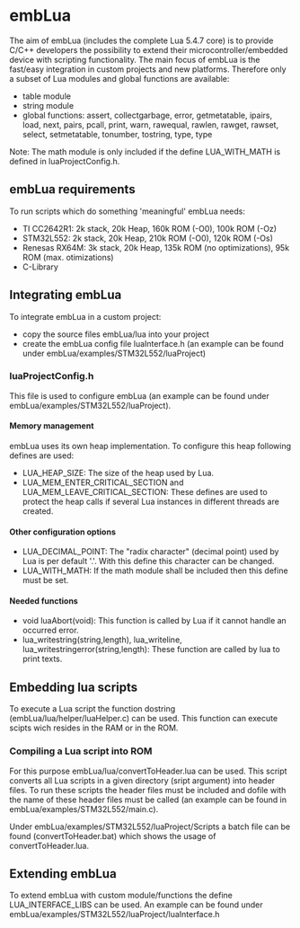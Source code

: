 # embLua
The aim of embLua (includes the complete Lua 5.4.7 core) is to provide C/C++ developers the possibility to extend their microcontroller/embedded device with scripting functionality. 
The main focus of embLua is the fast/easy integration in custom projects and new platforms. Therefore only a subset of Lua modules and global functions are available:
- table module
- string module
- global functions: assert, collectgarbage, error, getmetatable, ipairs, load, next, pairs, pcall, print, warn, rawequal, rawlen, rawget, rawset, select, setmetatable, tonumber, tostring, type, type

Note: The math module is only included if the define LUA_WITH_MATH is defined in luaProjectConfig.h.

## embLua requirements
To run scripts which do something 'meaningful' embLua needs:
- TI CC2642R1: 2k stack, 20k Heap, 160k ROM (-O0), 100k ROM (-Oz)
- STM32L552: 2k stack, 20k Heap, 210k ROM (-O0), 120k ROM (-Os)
- Renesas RX64M: 3k stack, 20k Heap, 135k ROM (no optimizations), 95k ROM (max. otimizations)
- C-Library

## Integrating embLua
To integrate embLua in a custom project:
- copy the source files embLua/lua into your project
- create the embLua config file luaInterface.h (an example can be found under embLua/examples/STM32L552/luaProject)


### luaProjectConfig.h
This file is used to configure embLua (an example can be found under embLua/examples/STM32L552/luaProject). 

#### Memory management 
embLua uses its own heap implementation. To configure this heap following defines are used:

- LUA_HEAP_SIZE: The size of the heap used by Lua.
- LUA_MEM_ENTER_CRITICAL_SECTION and LUA_MEM_LEAVE_CRITICAL_SECTION: These defines are used to protect the heap calls if several Lua instances in different threads are created.

#### Other configuration options 
- LUA_DECIMAL_POINT: The "radix character" (decimal point) used by Lua is per default '.'. With this define this character can be changed.
- LUA_WITH_MATH: If the math module shall be included then this define must be set.

#### Needed functions 
- void luaAbort(void): This function is called by Lua if it cannot handle an occurred error.
- lua_writestring(string,length), lua_writeline, lua_writestringerror(string,length): These function are called by lua to print texts.

## Embedding lua scripts
To execute a Lua script the function dostring (embLua/lua/helper/luaHelper.c) can be used. This function can execute scipts wich resides in the RAM or in the ROM.

### Compiling a Lua script into ROM
For this purpose embLua/lua/convertToHeader.lua can be used. This script converts all Lua scripts in a given directory (sript argument) into header files. To run these scripts the header files must be included and dofile with the name of these header files must be called (an example can be found in embLua/examples/STM32L552/main.c).

Under embLua/examples/STM32L552/luaProject/Scripts a batch file can be found (convertToHeader.bat) which shows the usage of convertToHeader.lua.

## Extending embLua
To extend embLua with custom module/functions the define LUA_INTERFACE_LIBS can be used. An example can be found under embLua/examples/STM32L552/luaProject/luaInterface.h
